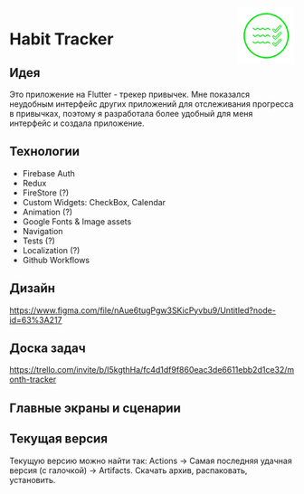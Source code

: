 <img src="assets/icon/icon6.png" align="right" width="100" height="100"/>

# Habit Tracker
 
## Идея
Это приложение на Flutter - трекер привычек. Мне показался неудобным интерфейс других приложений для отслеживания прогресса в привычках, поэтому я разработала более удобный для меня интерфейс и создала приложение.

## Технологии
 - Firebase Auth
 - Redux
 - FireStore (?)
 - Custom Widgets: CheckBox, Calendar
 - Animation (?)
 - Google Fonts & Image assets
 - Navigation
 - Tests (?)
 - Localization (?)
 - Github Workflows

## Дизайн
https://www.figma.com/file/nAue6tugPgw3SKicPyvbu9/Untitled?node-id=63%3A217

## Доска задач
https://trello.com/invite/b/I5kgthHa/fc4d1df9f860eac3de6611ebb2d1ce32/month-tracker

## Главные экраны и сценарии

## Текущая версия
Текущую версию можно найти так: Actions -> Самая последняя удачная версия (с галочкой) -> Artifacts. Скачать архив, распаковать, установить.
